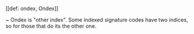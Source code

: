 [[def: ondex, Ondex]]

~ Ondex is "other index". Some indexed signature codes have two indices, so for those that do its the other one.
